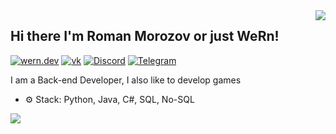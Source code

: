 <img align="right" src="https://github-readme-stats.vercel.app/api?username=Wern-rm&show_icons=true"> 

## Hi there I'm Roman Morozov or just WeRn!

[![wern.dev](https://img.shields.io/static/v1?label=Website&message=%20&logo=Ruby&style=flat-square&logoColor=white)](https://wern.dev)
[![vk](https://img.shields.io/static/v1?label=Vk&message=%20&logo=Vk&style=flat-square&logoColor=red)](https://vk.com/wern_rm)
[![Discord](https://img.shields.io/static/v1?label=Discord:WeRn2889&message=%20&logo=Discord&style=flat-square&logoColor=blue)](https://discord.com)
[![Telegram](https://img.shields.io/static/v1?label=Telegram&message=%20&logo=Telegram&style=flat-square&logoColor=blue)](https://t.me/roman_morozov)


I am a Back-end Developer, I also like to develop games

- ⚙️ Stack: Python, Java, С#, SQL, No-SQL

<img src="https://komarev.com/ghpvc/?username=Wern-rm&color=blueviolet&style=flat-square">

